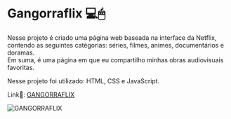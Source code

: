 # Gangorraflix 💻🖱

Nesse projeto é criado uma página web baseada na interface da Netflix, contendo as seguintes catégorias: séries, filmes, animes, documentários e doramas.<br>
Em suma, é uma página em que eu compartilho minhas obras audiovisuais favoritas.

Nesse projeto foi utilizado: HTML, CSS e JavaScript. 

Link🔗: [GANGORRAFLIX](https://felipegangorra.github.io/gangorraflix/)

![GANGORRAFLIX](https://media.discordapp.net/attachments/1091746940225593467/1091747263111495690/Captura_de_tela_de_2023-03-31_21-57-45.png?width=892&height=429)

